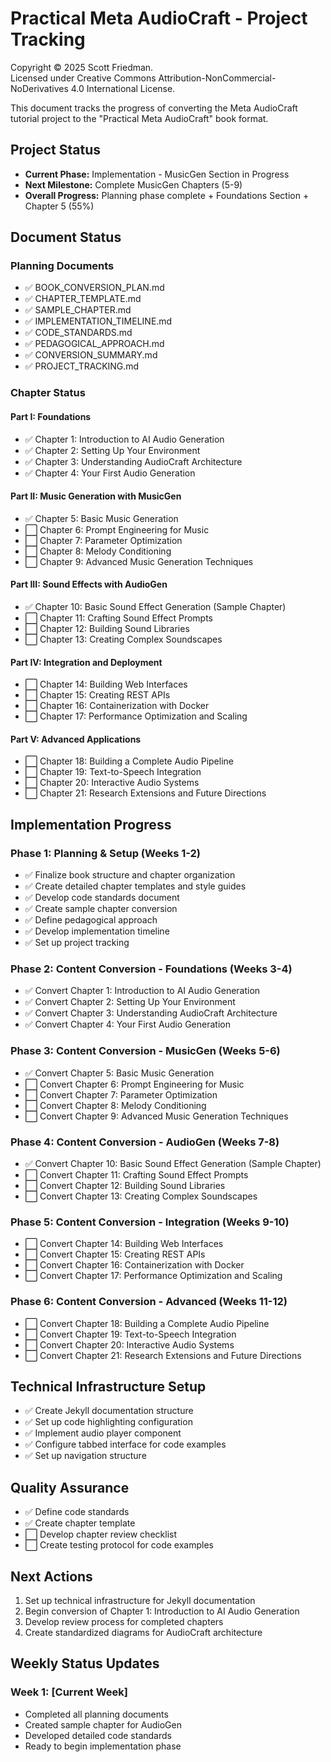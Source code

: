 # Practical Meta AudioCraft - Project Tracking

Copyright © 2025 Scott Friedman.  
Licensed under Creative Commons Attribution-NonCommercial-NoDerivatives 4.0 International License.

This document tracks the progress of converting the Meta AudioCraft tutorial project to the "Practical Meta AudioCraft" book format.

## Project Status
- **Current Phase:** Implementation - MusicGen Section in Progress
- **Next Milestone:** Complete MusicGen Chapters (5-9)
- **Overall Progress:** Planning phase complete + Foundations Section + Chapter 5 (55%)

## Document Status

### Planning Documents
- ✅ BOOK_CONVERSION_PLAN.md
- ✅ CHAPTER_TEMPLATE.md
- ✅ SAMPLE_CHAPTER.md
- ✅ IMPLEMENTATION_TIMELINE.md
- ✅ CODE_STANDARDS.md
- ✅ PEDAGOGICAL_APPROACH.md
- ✅ CONVERSION_SUMMARY.md
- ✅ PROJECT_TRACKING.md

### Chapter Status

#### Part I: Foundations
- ✅ Chapter 1: Introduction to AI Audio Generation
- ✅ Chapter 2: Setting Up Your Environment
- ✅ Chapter 3: Understanding AudioCraft Architecture
- ✅ Chapter 4: Your First Audio Generation

#### Part II: Music Generation with MusicGen
- ✅ Chapter 5: Basic Music Generation
- ⬜ Chapter 6: Prompt Engineering for Music
- ⬜ Chapter 7: Parameter Optimization
- ⬜ Chapter 8: Melody Conditioning
- ⬜ Chapter 9: Advanced Music Generation Techniques

#### Part III: Sound Effects with AudioGen
- ✅ Chapter 10: Basic Sound Effect Generation (Sample Chapter)
- ⬜ Chapter 11: Crafting Sound Effect Prompts
- ⬜ Chapter 12: Building Sound Libraries
- ⬜ Chapter 13: Creating Complex Soundscapes

#### Part IV: Integration and Deployment
- ⬜ Chapter 14: Building Web Interfaces
- ⬜ Chapter 15: Creating REST APIs
- ⬜ Chapter 16: Containerization with Docker
- ⬜ Chapter 17: Performance Optimization and Scaling

#### Part V: Advanced Applications
- ⬜ Chapter 18: Building a Complete Audio Pipeline
- ⬜ Chapter 19: Text-to-Speech Integration
- ⬜ Chapter 20: Interactive Audio Systems
- ⬜ Chapter 21: Research Extensions and Future Directions

## Implementation Progress

### Phase 1: Planning & Setup (Weeks 1-2)
- ✅ Finalize book structure and chapter organization
- ✅ Create detailed chapter templates and style guides
- ✅ Develop code standards document
- ✅ Create sample chapter conversion
- ✅ Define pedagogical approach
- ✅ Develop implementation timeline
- ✅ Set up project tracking

### Phase 2: Content Conversion - Foundations (Weeks 3-4)
- ✅ Convert Chapter 1: Introduction to AI Audio Generation
- ✅ Convert Chapter 2: Setting Up Your Environment
- ✅ Convert Chapter 3: Understanding AudioCraft Architecture
- ✅ Convert Chapter 4: Your First Audio Generation

### Phase 3: Content Conversion - MusicGen (Weeks 5-6)
- ✅ Convert Chapter 5: Basic Music Generation
- ⬜ Convert Chapter 6: Prompt Engineering for Music
- ⬜ Convert Chapter 7: Parameter Optimization
- ⬜ Convert Chapter 8: Melody Conditioning
- ⬜ Convert Chapter 9: Advanced Music Generation Techniques

### Phase 4: Content Conversion - AudioGen (Weeks 7-8)
- ✅ Convert Chapter 10: Basic Sound Effect Generation (Sample Chapter)
- ⬜ Convert Chapter 11: Crafting Sound Effect Prompts
- ⬜ Convert Chapter 12: Building Sound Libraries
- ⬜ Convert Chapter 13: Creating Complex Soundscapes

### Phase 5: Content Conversion - Integration (Weeks 9-10)
- ⬜ Convert Chapter 14: Building Web Interfaces
- ⬜ Convert Chapter 15: Creating REST APIs
- ⬜ Convert Chapter 16: Containerization with Docker
- ⬜ Convert Chapter 17: Performance Optimization and Scaling

### Phase 6: Content Conversion - Advanced (Weeks 11-12)
- ⬜ Convert Chapter 18: Building a Complete Audio Pipeline
- ⬜ Convert Chapter 19: Text-to-Speech Integration
- ⬜ Convert Chapter 20: Interactive Audio Systems
- ⬜ Convert Chapter 21: Research Extensions and Future Directions

## Technical Infrastructure Setup

- ✅ Create Jekyll documentation structure
- ✅ Set up code highlighting configuration
- ✅ Implement audio player component
- ✅ Configure tabbed interface for code examples
- ✅ Set up navigation structure

## Quality Assurance

- ✅ Define code standards
- ✅ Create chapter template
- ⬜ Develop chapter review checklist
- ⬜ Create testing protocol for code examples

## Next Actions

1. Set up technical infrastructure for Jekyll documentation
2. Begin conversion of Chapter 1: Introduction to AI Audio Generation
3. Develop review process for completed chapters
4. Create standardized diagrams for AudioCraft architecture

## Weekly Status Updates

### Week 1: [Current Week]
- Completed all planning documents
- Created sample chapter for AudioGen
- Developed detailed code standards
- Ready to begin implementation phase